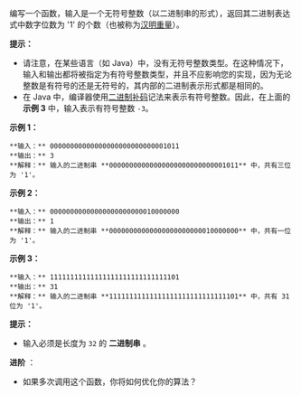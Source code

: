编写一个函数，输入是一个无符号整数（以二进制串的形式），返回其二进制表达式中数字位数为 '1'
的个数（也被称为[汉明重量](https://baike.baidu.com/item/%E6%B1%89%E6%98%8E%E9%87%8D%E9%87%8F)）。

**提示：**

  * 请注意，在某些语言（如 Java）中，没有无符号整数类型。在这种情况下，输入和输出都将被指定为有符号整数类型，并且不应影响您的实现，因为无论整数是有符号的还是无符号的，其内部的二进制表示形式都是相同的。
  * 在 Java 中，编译器使用[二进制补码](https://baike.baidu.com/item/二进制补码/5295284)记法来表示有符号整数。因此，在上面的 **示例 3** 中，输入表示有符号整数 `-3`。

**示例 1：**

    
    
    **输入：** 00000000000000000000000000001011
    **输出：** 3
    **解释：** 输入的二进制串 **00000000000000000000000000001011** 中，共有三位为 '1'。
    

**示例 2：**

    
    
    **输入：** 00000000000000000000000010000000
    **输出：** 1
    **解释：** 输入的二进制串 **00000000000000000000000010000000** 中，共有一位为 '1'。
    

**示例 3：**

    
    
    **输入：** 11111111111111111111111111111101
    **输出：** 31
    **解释：** 输入的二进制串 **11111111111111111111111111111101** 中，共有 31 位为 '1'。

**提示：**

  * 输入必须是长度为 `32` 的 **二进制串** 。

**进阶** ：

  * 如果多次调用这个函数，你将如何优化你的算法？

